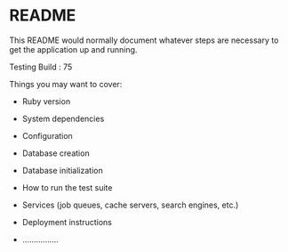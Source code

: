 # README

This README would normally document whatever steps are necessary to get the
application up and running.

Testing Build : 75

Things you may want to cover:

* Ruby version

* System dependencies

* Configuration

* Database creation

* Database initialization

* How to run the test suite

* Services (job queues, cache servers, search engines, etc.)

* Deployment instructions

* ................
